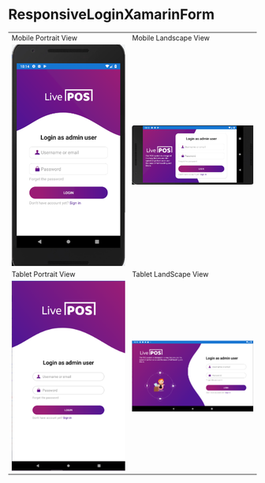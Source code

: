 # ResponsiveLoginXamarinForm

<table>
  <tr>
    <td>Mobile Portrait View</td>
    <td>Mobile Landscape View</td>
  </tr>
  <tr>
    <td>
        <img src="/ResponsiveLoginXamarinForm/LoginPageDesign/images/MobilePortrait.PNG" width=500 />
    </td>
    <td>
         <img src="/ResponsiveLoginXamarinForm/LoginPageDesign/images/MobileLandScape.PNG" width=300 />
    </td>
  </tr>
    <tr>
    <td>Tablet Portrait View</td>
    <td>Tablet LandScape View</td>
  </tr>
  <tr>
    <td>
       <img src="/ResponsiveLoginXamarinForm/LoginPageDesign/images/TabletPortrait.PNG" width=300 />
    </td>
    <td>
      <img src="/ResponsiveLoginXamarinForm/LoginPageDesign/images/TabletLandScape.PNG" width=500 />
    </td>
  </tr>
</table>
